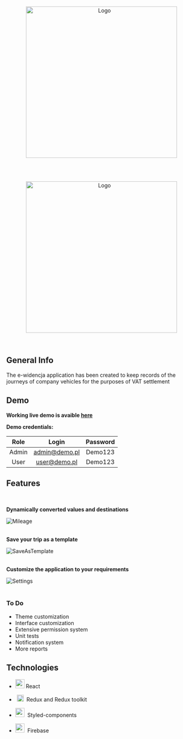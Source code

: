 <br />

<p align="center">
  <a href="https://mkokosinski.github.io/e-widencja">
    <img src="https://firebasestorage.googleapis.com/v0/b/e-widencja.appspot.com/o/LogoMDWhite.png?alt=media&token=641be6a2-3606-431f-afcd-e3650c6277c3" alt="Logo" width=400>
  </a>
</p>
<br />
<br />


<p align="center">
    <img src="https://firebasestorage.googleapis.com/v0/b/e-widencja.appspot.com/o/ewidencja.png?alt=media&token=ebb68adc-526e-4442-a4d0-a260a98452ba" alt="Logo" width=400>
</p>
<br />

</div>

## General Info

The e-widencja application has been created to keep records of the journeys of company vehicles for the purposes of VAT settlement


## Demo

**Working live demo is avaible [here](https://mkokosinski.github.io/e-widencja/)**

**Demo credentials:**

| Role  |     Login     | Password |
| :---: | :-----------: | :------: |
| Admin | admin@demo.pl | Demo123  |
| User  | user@demo.pl  | Demo123  |

## Features

<br/>

**Dynamically converted values and destinations**

  ![Mileage](https://firebasestorage.googleapis.com/v0/b/e-widencja.appspot.com/o/Mileage.gif?alt=media&token=ce9808c8-57ab-4331-82be-bbd32edad638 'Mileage')<br/><br/>

**Save your trip as a template**<br/>

  ![SaveAsTemplate](https://firebasestorage.googleapis.com/v0/b/e-widencja.appspot.com/o/SaveTemplate.gif?alt=media&token=418cf4b3-30b4-445c-afea-b3f99d243991 'SaveAsTemplate') <br/><br/>
  
**Customize the application to your requirements**

  ![Settings](https://firebasestorage.googleapis.com/v0/b/e-widencja.appspot.com/o/Settings.gif?alt=media&token=026f73d8-56a8-411b-a1bb-aa67d085aeb0 'Settings')<br/><br/>

### To Do

- Theme customization
- Interface customization
- Extensive permission system
- Unit tests
- Notification system
- More reports

## Technologies

- <img src='https://miro.medium.com/fit/c/184/184/1*K0a7xINk0RM5gfXGSN68cw.png' width="24" height="24" />&nbsp;React

- &nbsp;<img src='https://cdn.iconscout.com/icon/free/png-256/redux-283024.png' width="18" height="18"  />   &nbsp;Redux and Redux toolkit

- <img src='https://miro.medium.com/max/318/1*7jRD5QhgARucFKvRHFxpOg.png' width="24" height="24" /> &nbsp;Styled-components

- <img src='https://www.gstatic.com/mobilesdk/160503_mobilesdk/logo/2x/firebase_28dp.png' width="24" height="24" /> &nbsp;Firebase
